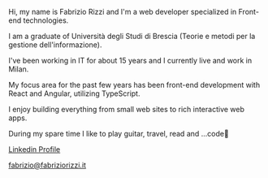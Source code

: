 Hi, my name is Fabrizio Rizzi and I'm a web developer specialized in Front-end technologies.

I am a graduate of Università degli Studi di Brescia (Teorie e metodi per la gestione dell'informazione).

I've been working in IT for about 15 years and I currently live and work in Milan.

My focus area for the past few years has been front-end development with React and Angular, utilizing TypeScript.

I enjoy building everything from small web sites to rich interactive web apps.

During my spare time I like to play guitar, travel, read and ...code🥳

[Linkedin Profile](https://www.linkedin.com/in/fabriziorizzi/)

fabrizio@fabriziorizzi.it
